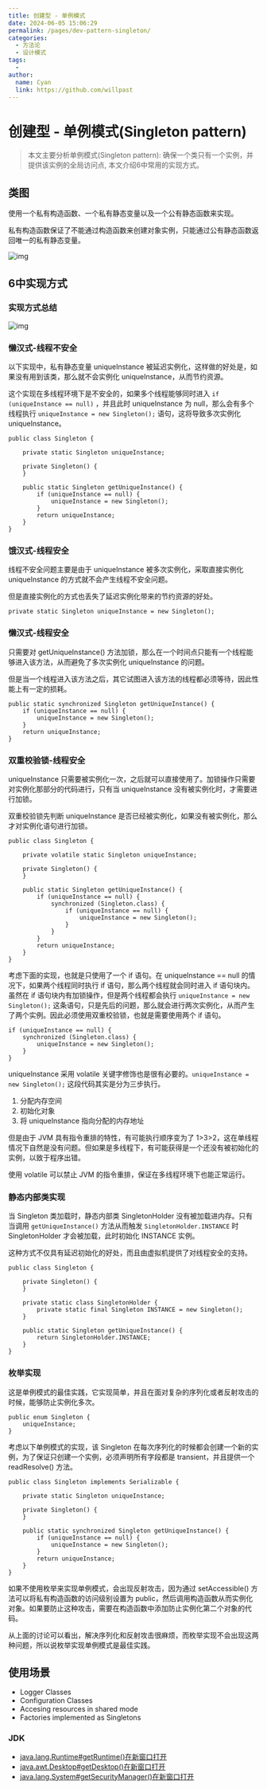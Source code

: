 ```yaml
---
title: 创建型 - 单例模式
date: 2024-06-05 15:06:29
permalink: /pages/dev-pattern-singleton/
categories:
  - 方法论
  - 设计模式
tags:
  - 
author: 
  name: Cyan
  link: https://github.com/willpast
---
```

# 创建型 - 单例模式(Singleton pattern)

> 本文主要分析单例模式(Singleton pattern): 确保一个类只有一个实例，并提供该实例的全局访问点, 本文介绍6中常用的实现方式。
 
## 类图

使用一个私有构造函数、一个私有静态变量以及一个公有静态函数来实现。

私有构造函数保证了不能通过构造函数来创建对象实例，只能通过公有静态函数返回唯一的私有静态变量。

![img](https://cdn.jsdelivr.net/gh/willpast/image/blog/ka_java/562f2844-d77c-40e0-887a-28a7128abd42.png)

## 6中实现方式

### 实现方式总结

![img](https://cdn.jsdelivr.net/gh/willpast/image/blog/ka_java/2_singleton_1.png)

### 懒汉式-线程不安全

以下实现中，私有静态变量 uniqueInstance 被延迟实例化，这样做的好处是，如果没有用到该类，那么就不会实例化
uniqueInstance，从而节约资源。

这个实现在多线程环境下是不安全的，如果多个线程能够同时进入 `if (uniqueInstance == null)` ，并且此时
uniqueInstance 为 null，那么会有多个线程执行 `uniqueInstance = new Singleton();`
语句，这将导致多次实例化 uniqueInstance。

    
    
    public class Singleton {
    
        private static Singleton uniqueInstance;
    
        private Singleton() {
        }
    
        public static Singleton getUniqueInstance() {
            if (uniqueInstance == null) {
                uniqueInstance = new Singleton();
            }
            return uniqueInstance;
        }
    }
    

### 饿汉式-线程安全

线程不安全问题主要是由于 uniqueInstance 被多次实例化，采取直接实例化 uniqueInstance 的方式就不会产生线程不安全问题。

但是直接实例化的方式也丢失了延迟实例化带来的节约资源的好处。

    
    
    private static Singleton uniqueInstance = new Singleton();
    

### 懒汉式-线程安全

只需要对 getUniqueInstance() 方法加锁，那么在一个时间点只能有一个线程能够进入该方法，从而避免了多次实例化 uniqueInstance
的问题。

但是当一个线程进入该方法之后，其它试图进入该方法的线程都必须等待，因此性能上有一定的损耗。

    
    
    public static synchronized Singleton getUniqueInstance() {
        if (uniqueInstance == null) {
            uniqueInstance = new Singleton();
        }
        return uniqueInstance;
    }
    

### 双重校验锁-线程安全

uniqueInstance 只需要被实例化一次，之后就可以直接使用了。加锁操作只需要对实例化那部分的代码进行，只有当 uniqueInstance
没有被实例化时，才需要进行加锁。

双重校验锁先判断 uniqueInstance 是否已经被实例化，如果没有被实例化，那么才对实例化语句进行加锁。

    
    
    public class Singleton {
    
        private volatile static Singleton uniqueInstance;
    
        private Singleton() {
        }
    
        public static Singleton getUniqueInstance() {
            if (uniqueInstance == null) {
                synchronized (Singleton.class) {
                    if (uniqueInstance == null) {
                        uniqueInstance = new Singleton();
                    }
                }
            }
            return uniqueInstance;
        }
    }
    

考虑下面的实现，也就是只使用了一个 if 语句。在 uniqueInstance == null 的情况下，如果两个线程同时执行 if
语句，那么两个线程就会同时进入 if 语句块内。虽然在 if 语句块内有加锁操作，但是两个线程都会执行 `uniqueInstance = new
Singleton();` 这条语句，只是先后的问题，那么就会进行两次实例化，从而产生了两个实例。因此必须使用双重校验锁，也就是需要使用两个 if 语句。

    
    
    if (uniqueInstance == null) {
        synchronized (Singleton.class) {
            uniqueInstance = new Singleton();
        }
    }
    

uniqueInstance 采用 volatile 关键字修饰也是很有必要的。`uniqueInstance = new Singleton();`
这段代码其实是分为三步执行。

  1. 分配内存空间
  2. 初始化对象
  3. 将 uniqueInstance 指向分配的内存地址

但是由于 JVM 具有指令重排的特性，有可能执行顺序变为了
1>3>2，这在单线程情况下自然是没有问题。但如果是多线程下，有可能获得是一个还没有被初始化的实例，以致于程序出错。

使用 volatile 可以禁止 JVM 的指令重排，保证在多线程环境下也能正常运行。

### 静态内部类实现

当 Singleton 类加载时，静态内部类 SingletonHolder 没有被加载进内存。只有当调用 `getUniqueInstance()`
方法从而触发 `SingletonHolder.INSTANCE` 时 SingletonHolder 才会被加载，此时初始化 INSTANCE 实例。

这种方式不仅具有延迟初始化的好处，而且由虚拟机提供了对线程安全的支持。

    
    
    public class Singleton {
    
        private Singleton() {
        }
    
        private static class SingletonHolder {
            private static final Singleton INSTANCE = new Singleton();
        }
    
        public static Singleton getUniqueInstance() {
            return SingletonHolder.INSTANCE;
        }
    }
    

### 枚举实现

这是单例模式的最佳实践，它实现简单，并且在面对复杂的序列化或者反射攻击的时候，能够防止实例化多次。

    
    
    public enum Singleton {
        uniqueInstance;
    }
    

考虑以下单例模式的实现，该 Singleton 在每次序列化的时候都会创建一个新的实例，为了保证只创建一个实例，必须声明所有字段都是
transient，并且提供一个 readResolve() 方法。

    
    
    public class Singleton implements Serializable {
    
        private static Singleton uniqueInstance;
    
        private Singleton() {
        }
    
        public static synchronized Singleton getUniqueInstance() {
            if (uniqueInstance == null) {
                uniqueInstance = new Singleton();
            }
            return uniqueInstance;
        }
    }
    

如果不使用枚举来实现单例模式，会出现反射攻击，因为通过 setAccessible() 方法可以将私有构造函数的访问级别设置为
public，然后调用构造函数从而实例化对象。如果要防止这种攻击，需要在构造函数中添加防止实例化第二个对象的代码。

从上面的讨论可以看出，解决序列化和反射攻击很麻烦，而枚举实现不会出现这两种问题，所以说枚举实现单例模式是最佳实践。

## 使用场景

  * Logger Classes
  * Configuration Classes
  * Accesing resources in shared mode
  * Factories implemented as Singletons

### JDK

  * [java.lang.Runtime#getRuntime()在新窗口打开](http://docs.oracle.com/javase/8/docs/api/java/lang/Runtime.html#getRuntime%28%29)
  * [java.awt.Desktop#getDesktop()在新窗口打开](http://docs.oracle.com/javase/8/docs/api/java/awt/Desktop.html#getDesktop--)
  * [java.lang.System#getSecurityManager()在新窗口打开](http://docs.oracle.com/javase/8/docs/api/java/lang/System.html#getSecurityManager--)


 